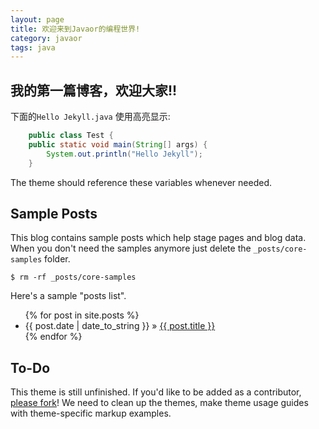```yaml
---
layout: page
title: 欢迎来到Javaor的编程世界!
category: javaor
tags: java
---
```


## 我的第一篇博客，欢迎大家!!

下面的`Hello Jekyll.java` 使用高亮显示:

```java
    public class Test {
	public static void main(String[] args) {
		System.out.println("Hello Jekyll");
	}
```

The theme should reference these variables whenever needed.
    
## Sample Posts

This blog contains sample posts which help stage pages and blog data.
When you don't need the samples anymore just delete the `_posts/core-samples` folder.

    $ rm -rf _posts/core-samples

Here's a sample "posts list".

<ul class="posts">
  {% for post in site.posts %}
    <li><span>{{ post.date | date_to_string }}</span> &raquo; <a href="{{ BASE_PATH }}{{ post.url }}">{{ post.title }}</a></li>
  {% endfor %}
</ul>

## To-Do

This theme is still unfinished. If you'd like to be added as a contributor, [please fork](http://github.com/plusjade/jekyll-bootstrap)!
We need to clean up the themes, make theme usage guides with theme-specific markup examples.


